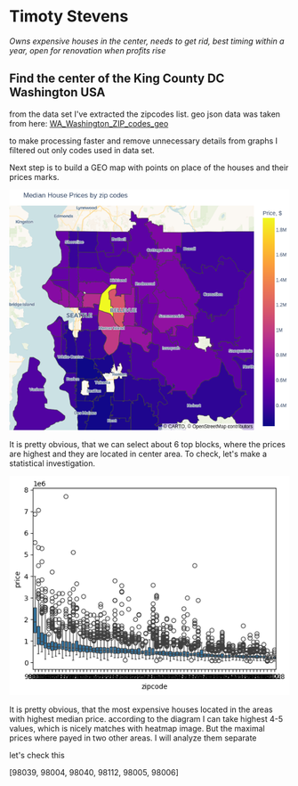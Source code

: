 # Timoty Stevens

_Owns expensive houses in the center, needs to get rid, best timing within a year, open for renovation when profits rise_

## Find the center of the King County DC Washington USA

from the data set I've extracted the zipcodes list. geo json data was taken from here:
[WA_Washington_ZIP_codes_geo](https://github.com/OpenDataDE/State-zip-code-GeoJSON/blob/master/wa_washington_zip_codes_geo.min.json)

to make processing faster and remove unnecessary details from graphs I filtered out only codes used in data set.

Next step is to build a GEO map with points on place of the houses and their prices marks.

![prices heatmap](img/prices_heatmap.png)

It is pretty obvious, that we can select about 6 top blocks, where the prices are highest and they are located in center area. To check, let's make a statistical investigation.

![prices boxplot](img/prices_boxplot.png)

It is pretty obvious, that the most expensive houses located in the areas with highest median price. according to the diagram I can take highest 4-5 values, which is nicely matches with heatmap image. But the maximal prices where payed in two other areas. I will analyze them separate

let's check this

[98039, 98004, 98040, 98112, 98005, 98006]
